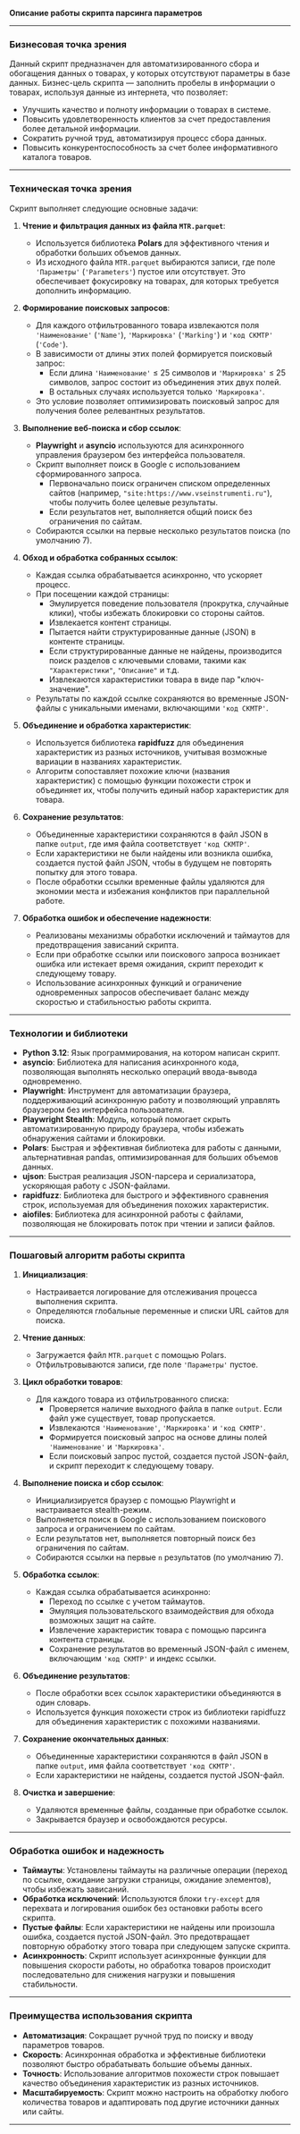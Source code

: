 **Описание работы скрипта парсинга параметров**

---

### **Бизнесовая точка зрения**

Данный скрипт предназначен для автоматизированного сбора и обогащения данных о товарах, у которых отсутствуют параметры в базе данных. Бизнес-цель скрипта — заполнить пробелы в информации о товарах, используя данные из интернета, что позволяет:

- Улучшить качество и полноту информации о товарах в системе.
- Повысить удовлетворенность клиентов за счет предоставления более детальной информации.
- Сократить ручной труд, автоматизируя процесс сбора данных.
- Повысить конкурентоспособность за счет более информативного каталога товаров.

---

### **Техническая точка зрения**

Скрипт выполняет следующие основные задачи:

1. **Чтение и фильтрация данных из файла `MTR.parquet`**:

   - Используется библиотека **Polars** для эффективного чтения и обработки больших объемов данных.
   - Из исходного файла `MTR.parquet` выбираются записи, где поле `'Параметры'` (`'Parameters'`) пустое или отсутствует. Это обеспечивает фокусировку на товарах, для которых требуется дополнить информацию.

2. **Формирование поисковых запросов**:

   - Для каждого отфильтрованного товара извлекаются поля `'Наименование'` (`'Name'`), `'Маркировка'` (`'Marking'`) и `'код СКМТР'` (`'Code'`).
   - В зависимости от длины этих полей формируется поисковый запрос:
     - Если длина `'Наименование'` ≤ 25 символов и `'Маркировка'` ≤ 25 символов, запрос состоит из объединения этих двух полей.
     - В остальных случаях используется только `'Маркировка'`.
   - Это условие позволяет оптимизировать поисковый запрос для получения более релевантных результатов.

3. **Выполнение веб-поиска и сбор ссылок**:

   - **Playwright** и **asyncio** используются для асинхронного управления браузером без интерфейса пользователя.
   - Скрипт выполняет поиск в Google с использованием сформированного запроса.
     - Первоначально поиск ограничен списком определенных сайтов (например, `"site:https://www.vseinstrumenti.ru"`), чтобы получить более целевые результаты.
     - Если результатов нет, выполняется общий поиск без ограничения по сайтам.
   - Собираются ссылки на первые несколько результатов поиска (по умолчанию 7).

4. **Обход и обработка собранных ссылок**:

   - Каждая ссылка обрабатывается асинхронно, что ускоряет процесс.
   - При посещении каждой страницы:
     - Эмулируется поведение пользователя (прокрутка, случайные клики), чтобы избежать блокировки со стороны сайтов.
     - Извлекается контент страницы.
     - Пытается найти структурированные данные (JSON) в контенте страницы.
     - Если структурированные данные не найдены, производится поиск разделов с ключевыми словами, такими как `"Характеристики"`, `"Описание"` и т.д.
     - Извлекаются характеристики товара в виде пар "ключ-значение".
   - Результаты по каждой ссылке сохраняются во временные JSON-файлы с уникальными именами, включающими `'код СКМТР'`.

5. **Объединение и обработка характеристик**:

   - Используется библиотека **rapidfuzz** для объединения характеристик из разных источников, учитывая возможные вариации в названиях характеристик.
   - Алгоритм сопоставляет похожие ключи (названия характеристик) с помощью функции похожести строк и объединяет их, чтобы получить единый набор характеристик для товара.

6. **Сохранение результатов**:

   - Объединенные характеристики сохраняются в файл JSON в папке `output`, где имя файла соответствует `'код СКМТР'`.
   - Если характеристики не были найдены или возникла ошибка, создается пустой файл JSON, чтобы в будущем не повторять попытку для этого товара.
   - После обработки ссылки временные файлы удаляются для экономии места и избежания конфликтов при параллельной работе.

7. **Обработка ошибок и обеспечение надежности**:

   - Реализованы механизмы обработки исключений и таймаутов для предотвращения зависаний скрипта.
   - Если при обработке ссылки или поискового запроса возникает ошибка или истекает время ожидания, скрипт переходит к следующему товару.
   - Использование асинхронных функций и ограничение одновременных запросов обеспечивает баланс между скоростью и стабильностью работы скрипта.

---

### **Технологии и библиотеки**

- **Python 3.12**: Язык программирования, на котором написан скрипт.
- **asyncio**: Библиотека для написания асинхронного кода, позволяющая выполнять несколько операций ввода-вывода одновременно.
- **Playwright**: Инструмент для автоматизации браузера, поддерживающий асинхронную работу и позволяющий управлять браузером без интерфейса пользователя.
- **Playwright Stealth**: Модуль, который помогает скрыть автоматизированную природу браузера, чтобы избежать обнаружения сайтами и блокировки.
- **Polars**: Быстрая и эффективная библиотека для работы с данными, альтернативная pandas, оптимизированная для больших объемов данных.
- **ujson**: Быстрая реализация JSON-парсера и сериализатора, ускоряющая работу с JSON-файлами.
- **rapidfuzz**: Библиотека для быстрого и эффективного сравнения строк, используемая для объединения похожих характеристик.
- **aiofiles**: Библиотека для асинхронной работы с файлами, позволяющая не блокировать поток при чтении и записи файлов.

---

### **Пошаговый алгоритм работы скрипта**

1. **Инициализация**:

   - Настраивается логирование для отслеживания процесса выполнения скрипта.
   - Определяются глобальные переменные и списки URL сайтов для поиска.

2. **Чтение данных**:

   - Загружается файл `MTR.parquet` с помощью Polars.
   - Отфильтровываются записи, где поле `'Параметры'` пустое.

3. **Цикл обработки товаров**:

   - Для каждого товара из отфильтрованного списка:
     - Проверяется наличие выходного файла в папке `output`. Если файл уже существует, товар пропускается.
     - Извлекаются `'Наименование'`, `'Маркировка'` и `'код СКМТР'`.
     - Формируется поисковый запрос на основе длины полей `'Наименование'` и `'Маркировка'`.
     - Если поисковый запрос пустой, создается пустой JSON-файл, и скрипт переходит к следующему товару.

4. **Выполнение поиска и сбор ссылок**:

   - Инициализируется браузер с помощью Playwright и настраивается stealth-режим.
   - Выполняется поиск в Google с использованием поискового запроса и ограничением по сайтам.
   - Если результатов нет, выполняется повторный поиск без ограничения по сайтам.
   - Собираются ссылки на первые `n` результатов (по умолчанию 7).

5. **Обработка ссылок**:

   - Каждая ссылка обрабатывается асинхронно:
     - Переход по ссылке с учетом таймаутов.
     - Эмуляция пользовательского взаимодействия для обхода возможных защит на сайте.
     - Извлечение характеристик товара с помощью парсинга контента страницы.
     - Сохранение результатов во временный JSON-файл с именем, включающим `'код СКМТР'` и индекс ссылки.

6. **Объединение результатов**:

   - После обработки всех ссылок характеристики объединяются в один словарь.
   - Используется функция похожести строк из библиотеки rapidfuzz для объединения характеристик с похожими названиями.

7. **Сохранение окончательных данных**:

   - Объединенные характеристики сохраняются в файл JSON в папке `output`, имя файла соответствует `'код СКМТР'`.
   - Если характеристики не найдены, создается пустой JSON-файл.

8. **Очистка и завершение**:

   - Удаляются временные файлы, созданные при обработке ссылок.
   - Закрывается браузер и освобождаются ресурсы.

---

### **Обработка ошибок и надежность**

- **Таймауты**: Установлены таймауты на различные операции (переход по ссылке, ожидание загрузки страницы, ожидание элементов), чтобы избежать зависаний.
- **Обработка исключений**: Используются блоки `try-except` для перехвата и логирования ошибок без остановки работы всего скрипта.
- **Пустые файлы**: Если характеристики не найдены или произошла ошибка, создается пустой JSON-файл. Это предотвращает повторную обработку этого товара при следующем запуске скрипта.
- **Асинхронность**: Скрипт использует асинхронные функции для повышения скорости работы, но обработка товаров происходит последовательно для снижения нагрузки и повышения стабильности.

---

### **Преимущества использования скрипта**

- **Автоматизация**: Сокращает ручной труд по поиску и вводу параметров товаров.
- **Скорость**: Асинхронная обработка и эффективные библиотеки позволяют быстро обрабатывать большие объемы данных.
- **Точность**: Использование алгоритмов похожести строк повышает качество объединения характеристик из разных источников.
- **Масштабируемость**: Скрипт можно настроить на обработку любого количества товаров и адаптировать под другие источники данных или сайты.

---